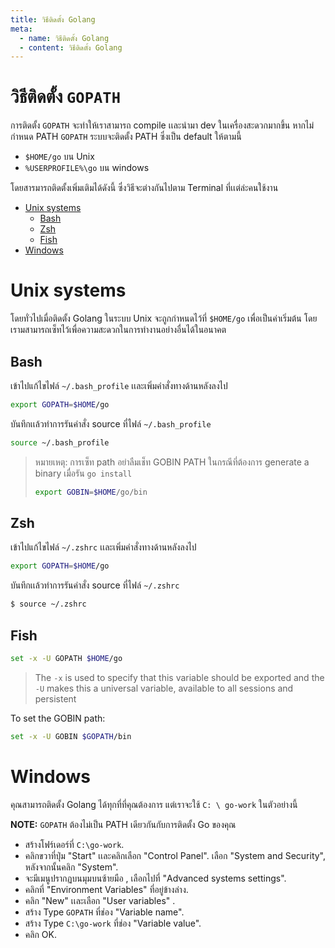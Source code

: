 ```yaml
---
title: วิธีติดตั้ง Golang
meta:
  - name: วิธีติดตั้ง Golang
  - content: วิธีติดตั้ง Golang
---
```


#  วิธีติดตั้ง `GOPATH`
การติดตั้ง `GOPATH` จะทำให้เราสามารถ compile เเละนำมา dev  ในเครื่องสะดวกมากขึ้น หากไม่กำหนด PATH `GOPATH` ระบบจะติดตั้ง PATH ซึ่งเป็น default ให้ตามนี้
 - `$HOME/go`  บน  Unix
 - `%USERPROFILE%\go`  บน windows

โดยสารมารถติดตั้งเพิ่มเติมได้ดังนี้ ซึ่งวิธีจะต่างกันไปตาม Terminal ที่เเต่ล่ะคนใช้งาน

- [Unix systems](#unix-systems)
  * [Bash](#bash)
  * [Zsh](#zsh)
  * [Fish](#fish)
- [Windows](#windows)

# Unix systems

โดยทั่วไปเมื่อติดตั้ง Golang ในระบบ Unix จะถูกกำหนดไว้ที่ `$HOME/go` เพื่อเป็นค่าเริ่มต้น โดยเรามสามารถเซ็ทไว้เพื่อความสะดวกในการทำงานอย่างอื่นได้ในอนาคต

## Bash

เข้าไปแก้ไขไฟล์ `~/.bash_profile` เเละเพิ่มคำสั่งทางด้านหลังลงไป

```bash
export GOPATH=$HOME/go
```

บันทึกเเล้วทำการรันคำสั่ง source ที่ไฟล์  `~/.bash_profile` 
```bash
source ~/.bash_profile
```

> หมายเหตุ: การเซ็ท path อย่าลืมเช็ท GOBIN PATH ในกรณีที่ต้องการ generate a binary เมื่อรัน `go install` 
> ```bash
> export GOBIN=$HOME/go/bin
> ```

## Zsh
เข้าไปแก้ไขไฟล์ `~/.zshrc` เเละเพิ่มคำสั่งทางด้านหลังลงไป

```bash
export GOPATH=$HOME/go
```
บันทึกเเล้วทำการรันคำสั่ง source ที่ไฟล์  `~/.zshrc` 

```bash
$ source ~/.zshrc
```

## Fish

```bash
set -x -U GOPATH $HOME/go
```
> The `-x` is used to specify that this variable should be exported
> and the `-U` makes this a universal variable, available to all sessions and
> persistent

To set the GOBIN path:

```bash
set -x -U GOBIN $GOPATH/bin
```

# Windows

คุณสามารถติดตั้ง Golang ได้ทุกที่ที่คุณต้องการ
แต่เราจะใช้ `C: \ go-work` ในตัวอย่างนี้


__NOTE:__ `GOPATH` ต้องไม่เป็น PATH เดียวกันกับการติดตั้ง Go ของคุณ

* สร้างโฟร์เดอร์ที่  `C:\go-work`.
* คลิกขวาที่ปุ่ม "Start" เเละคลิกเลือก "Control Panel". เลือก "System and Security", หลังจากนั้นคลิก "System".
* จะมีเมนูปรากฏบนมุมบนซ้ายมือ , เลือกไปที่ "Advanced systems settings".
* คลิกที่ "Environment Variables" ที่อยู่ข้างล่าง.
* คลิก "New" เเละเลือก "User variables" .
* สร้าง Type `GOPATH` ที่ช่อง "Variable name".
* สร้าง Type `C:\go-work` ที่ช่อง "Variable value".
* คลิก OK.
